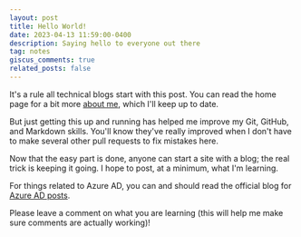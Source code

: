 ```yaml
---
layout: post
title: Hello World!
date: 2023-04-13 11:59:00-0400
description: Saying hello to everyone out there
tag: notes
giscus_comments: true
related_posts: false
---
```

It's a rule all technical blogs start with this post. You can read the home page for a bit more [about me](/), which I'll keep up to date.

But just getting this up and running has helped me improve my Git, GitHub, and Markdown skills. You'll know they've really improved when I don't have to make several other pull requests to fix mistakes here.

Now that the easy part is done, anyone can start a site with a blog; the real trick is keeping it going. I hope to post, at a minimum, what I'm learning.

For things related to Azure AD, you can and should read the official blog for [Azure AD posts](https://techcommunity.microsoft.com/t5/microsoft-entra-azure-ad-blog/bg-p/Identity).

Please leave a comment on what you are learning (this will help me make sure comments are actually working)!
